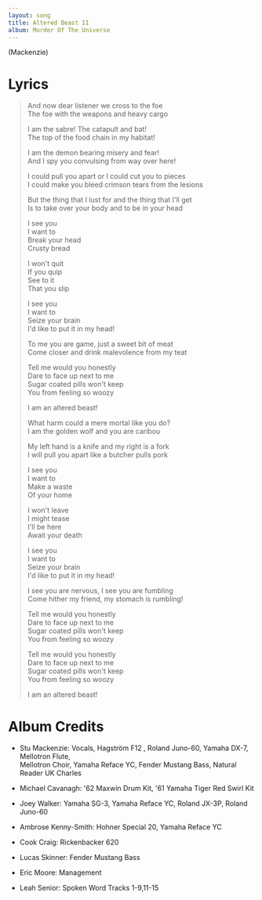 ```yaml
---
layout: song
title: Altered Beast II
album: Murder Of The Universe
---
```


(Mackenzie)

# Lyrics

> And now dear listener we cross to the foe  
> The foe with the weapons and heavy cargo  
>  
> I am the sabre! The catapult and bat!  
> The top of the food chain in my habitat!  
>  
> I am the demon bearing misery and fear!  
> And I spy you convulsing from way over here!  
>  
> I could pull you apart or I could cut you to pieces  
> I could make you bleed crimson tears from the lesions  
>  
> But the thing that I lust for and the thing that I'll get  
> Is to take over your body and to be in your head  
>  
> I see you  
> I want to  
> Break your head  
> Crusty bread  
>  
> I won't quit  
> If you quip  
> See to it  
> That you slip  
>  
> I see you  
> I want to  
> Seize your brain  
> I'd like to put it in my head!  
>  
> To me you are game, just a sweet bit of meat  
> Come closer and drink malevolence from my teat  
>  
> Tell me would you honestly  
> Dare to face up next to me  
> Sugar coated pills won't keep  
> You from feeling so woozy  
>  
> I am an altered beast!  
>  
> What harm could a mere mortal like you do?  
> I am the golden wolf and you are caribou  
>  
> My left hand is a knife and my right is a fork  
> I will pull you apart like a butcher pulls pork  
>  
> I see you  
> I want to  
> Make a waste  
> Of your home  
>  
> I won't leave  
> I might tease  
> I'll be here  
> Await your death  
>  
> I see you  
> I want to  
> Seize your brain  
> I'd like to put it in my head!  
>  
> I see you are nervous, I see you are fumbling  
> Come hither my friend, my stomach is rumbling!  
>  
> Tell me would you honestly  
> Dare to face up next to me  
> Sugar coated pills won't keep  
> You from feeling so woozy  
>  
> Tell me would you honestly  
> Dare to face up next to me  
> Sugar coated pills won't keep  
> You from feeling so woozy  
>  
> I am an altered beast!  

# Album Credits

* Stu Mackenzie: Vocals, Hagström F12 , Roland Juno-60, Yamaha DX-7, Mellotron Flute,  
Mellotron Choir, Yamaha Reface YC, Fender Mustang Bass, Natural Reader UK Charles
* Michael Cavanagh: '62 Maxwin Drum Kit, '61 Yamaha Tiger Red Swirl Kit
* Joey Walker: Yamaha SG-3, Yamaha Reface YC, Roland JX-3P, Roland Juno-60
* Ambrose Kenny-Smith: Hohner Special 20, Yamaha Reface YC
* Cook Craig: Rickenbacker 620
* Lucas Skinner: Fender Mustang Bass
* Eric Moore: Management

* Leah Senior: Spoken Word Tracks 1-9,11-15
